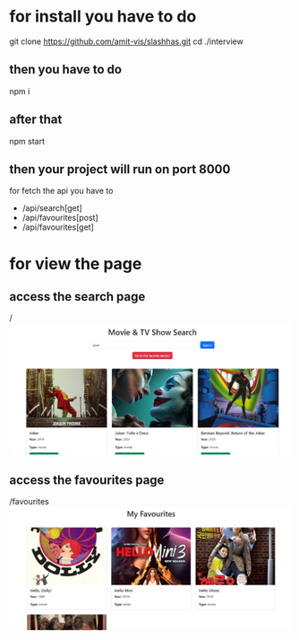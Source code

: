# for install you have to do
git clone  https://github.com/amit-vis/slashhas.git
cd ./interview

## then you have to do 
npm i 
## after that 
npm start

## then your project will run on port 8000

for fetch the api you have to
* /api/search[get]
* /api/favourites[post]
* /api/favourites[get]


# for view the page
## access the search page
/
![alt text](image.png)

## access the favourites page
/favourites
![alt text](image-1.png)

